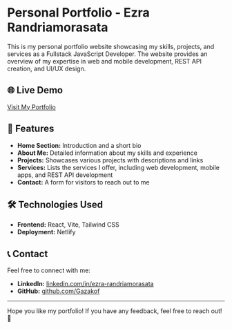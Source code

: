# Personal Portfolio - Ezra Randriamorasata

This is my personal portfolio website showcasing my skills, projects, and services as a Fullstack JavaScript Developer. The website provides an overview of my expertise in web and mobile development, REST API creation, and UI/UX design.

## 🌐 Live Demo

[Visit My Portfolio](https://ezra-randriamorasata-portfolio.netlify.app)

## 🚀 Features

- **Home Section:** Introduction and a short bio
- **About Me:** Detailed information about my skills and experience
- **Projects:** Showcases various projects with descriptions and links
- **Services:** Lists the services I offer, including web development, mobile apps, and REST API development
- **Contact:** A form for visitors to reach out to me

## 🛠 Technologies Used

- **Frontend:** React, Vite, Tailwind CSS
- **Deployment:** Netlify

## 📞 Contact

Feel free to connect with me:

- **LinkedIn:** [linkedin.com/in/ezra-randriamorasata](https://linkedin.com/in/ezra-randriamorasata)
- **GitHub:** [github.com/Gazakof](https://github.com/Gazakof)

---

Hope you like my portfolio! If you have any feedback, feel free to reach out! 🚀
